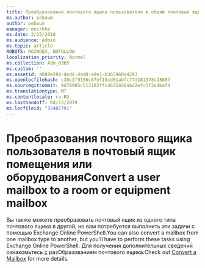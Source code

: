 ```yaml
---
title: Преобразование почтового ящика пользователя в общий почтовый ящик
ms.author: pebaum
author: pebaum
manager: mnirkhe
ms.date: 2/25/2018
ms.audience: Admin
ms.topic: article
ROBOTS: NOINDEX, NOFOLLOW
localization_priority: Normal
ms.collection: Adm_O365
ms.custom: ''
ms.assetid: ab08e594-ded6-4ad8-a0e1-b365960a4293
ms.openlocfilehash: c38c3f9156c87ef15cd01abfc77d181978c28887
ms.sourcegitcommit: 9d78905c512192ffc4675468abd2efc5f2e4baf4
ms.translationtype: MT
ms.contentlocale: ru-RU
ms.lasthandoff: 04/23/2019
ms.locfileid: "32407791"
---
```

# <a name="convert-a-user-mailbox-to-a-room-or-equipment-mailbox"></a><span data-ttu-id="71aee-102">Преобразования почтового ящика пользователя в почтовый ящик помещения или оборудования</span><span class="sxs-lookup"><span data-stu-id="71aee-102">Convert a user mailbox to a room or equipment mailbox</span></span>

<span data-ttu-id="71aee-103">Вы также можете преобразовать почтовый ящик из одного типа почтового ящика в другой, но вам потребуется выполнить эти задачи с помощью Exchange Online PowerShell.</span><span class="sxs-lookup"><span data-stu-id="71aee-103">You can also convert a mailbox from one mailbox type to another, but you'll have to perform these tasks using Exchange Online PowerShell.</span></span> <span data-ttu-id="71aee-104">Для получения дополнительных сведений ознакомьтесь [с](https://go.microsoft.com/fwlink/p/?LinkId=832875) разОбразованием почтового ящика.</span><span class="sxs-lookup"><span data-stu-id="71aee-104">Check out [Convert a Mailbox](https://go.microsoft.com/fwlink/p/?LinkId=832875) for more details.</span></span> 
  

